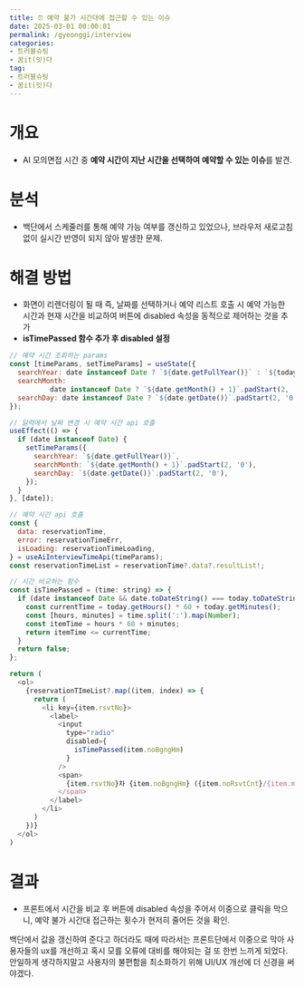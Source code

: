 ```yaml
---
title: ⏰ 예약 불가 시간대에 접근할 수 있는 이슈
date: 2025-03-01 00:00:01
permalink: /gyeonggi/interview
categories:
- 트러블슈팅
- 꿈it(잇)다
tag:
- 트러블슈팅
- 꿈it(잇)다
---
```


# 개요
- AI 모의면접 시간 중 **예약 시간이 지난 시간을 선택하여 예약할 수 있는 이슈**를 발견.

# 분석
- 백단에서 스케줄러를 통해 예약 가능 여부를 갱신하고 있었으나, 브라우저 새로고침 없이 실시간 반영이 되지 않아 발생한 문제.

# 해결 방법
- 화면이 리렌더링이 될 때 즉, 날짜를 선택하거나 예약 리스트 호출 시 예약 가능한 시간과 현재 시간을 비교하여 
  버튼에 disabled 속성을 동적으로 제어하는 것을 추가
- **isTimePassed 함수 추가 후 disabled 설정**

```javascript
// 예약 시간 조회하는 params
const [timeParams, setTimeParams] = useState({
  searchYear: date instanceof Date ? `${date.getFullYear()}` : `${today.getFullYear()}`,
  searchMonth:
          date instanceof Date ? `${date.getMonth() + 1}`.padStart(2, '0') : `${today.getMonth() + 1}`.padStart(2, '0'),
  searchDay: date instanceof Date ? `${date.getDate()}`.padStart(2, '0') : `${today.getDate()}`.padStart(2, '0'),
});

// 달력에서 날짜 변경 시 예약 시간 api 호출
useEffect(() => {
  if (date instanceof Date) {
    setTimeParams({
      searchYear: `${date.getFullYear()}`,
      searchMonth: `${date.getMonth() + 1}`.padStart(2, '0'),
      searchDay: `${date.getDate()}`.padStart(2, '0'),
    });
  }
}, [date]);

// 예약 시간 api 호출
const {
  data: reservationTime,
  error: reservationTimeErr,
  isLoading: reservationTimeLoading,
} = useAiInterviewTimeApi(timeParams);
const reservationTimeList = reservationTime?.data?.resultList!;

// 시간 비교하는 함수
const isTimePassed = (time: string) => {
  if (date instanceof Date && date.toDateString() === today.toDateString()) {
    const currentTime = today.getHours() * 60 + today.getMinutes();
    const [hours, minutes] = time.split(':').map(Number);
    const itemTime = hours * 60 + minutes;
    return itemTime <= currentTime;
  }
  return false;
};

return (
  <ol>
    {reservationTImeList?.map((item, index) => {
      return (
        <li key={item.rsvtNo}>
          <label>
            <input
              type="radio"
              disabled={
                isTimePassed(item.noBgngHm)
              }
            />
            <span>
              {item.rsvtNo}차 {item.noBgngHm} ({item.noRsvtCnt}/{item.maxNoRsvtCnt})
            </span>
          </label>
        </li>
      )
    })}
  </ol>
)
```

# 결과
- 프론트에서 시간을 비교 후 버튼에 disabled 속성을 주어서 이중으로 클릭을 막으니, 예약 불가 시간대 접근하는 횟수가 현저히 줄어든 것을 확인.

백단에서 값을 갱신하여 준다고 하더라도 때에 따라서는 프론트단에서 이중으로 막아 사용자들의 ux를 개선하고 혹시 모를 오류에 대비를 해야되는 걸 
또 한번 느끼게 되었다. 안일하게 생각하지말고 사용자의 불편함을 최소화하기 위해 UI/UX 개선에 더 신경을 써야겠다.